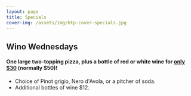 ```yaml
---
layout: page
title: Specials
cover-img: /assets/img/btp-cover-specials.jpg
---
```


## Wino Wednesdays

#### One large two-topping pizza, plus a bottle of red or white wine for <u>only $30</u> (normally $50)!

<ul>
  <li>Choice of Pinot grigio, Nero d'Avola, or a pitcher of soda.</li>
  <li>Additional bottles of wine $12.</li>
</ul>
